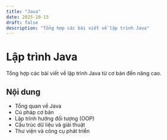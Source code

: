 ```yaml
---
title: "Java"
date: 2025-10-15
draft: false
description: "Tổng hợp các bài viết về lập trình Java"
---
```


# Lập trình Java

Tổng hợp các bài viết về lập trình Java từ cơ bản đến nâng cao.

## Nội dung

- Tổng quan về Java
- Cú pháp cơ bản
- Lập trình hướng đối tượng (OOP)
- Cấu trúc dữ liệu và giải thuật
- Thư viện và công cụ phát triển
